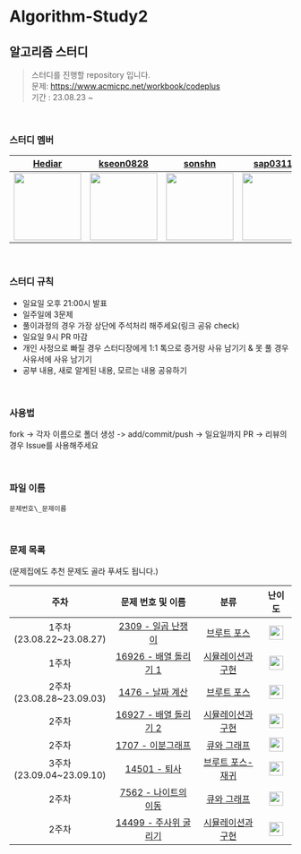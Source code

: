 # Algorithm-Study2

## 알고리즘 스터디

> 스터디를 진행할 repository 입니다.<br/>문제: https://www.acmicpc.net/workbook/codeplus<br/> 기간 : 23.08.23 ~

<br />

### 스터디 멤버

<div align="center">
  
| [Hediar](https://github.com/Hediar) | [kseon0828](https://github.com/kseon0828) | [sonshn](https://github.com/sonshn) | [sap03110](https://github.com/sap03110) | [judygreedy](https://github.com/judygreedy) | [uiseongsang](https://github.com/uiseongsang) |
| :-----: | :-----: | :-----: | :-----: | :-----: | :-----: |
| <img src='https://github.com/Hediar.png' width=120> | <img src='https://github.com/kseon0828.png' width=120> | <img src='https://github.com/sonshn.png' width=120> | <img src='https://github.com/sap03110.png' width=120> | <img src='https://github.com/judygreedy.png' width=120> | <img src='https://github.com/uiseongsang.png' width=120> |

</div>

<br />

### 스터디 규칙

- 일요일 오후 21:00시 발표
- 일주일에 3문제
- 풀이과정의 경우 가장 상단에 주석처리 해주세요(링크 공유 check)
- 일요일 9시 PR 마감
- 개인 사정으로 빠질 경우 스터디장에게 1:1 톡으로 증거랑 사유 남기기 & 못 풀 경우 사유서에 사유 남기기
- 공부 내용, 새로 알게된 내용, 모르는 내용 공유하기

<br />

### 사용법

fork -> 각자 이름으로 폴더 생성 -> add/commit/push -> 일요일까지 PR -> 리뷰의 경우 Issue를 사용해주세요

<br />

### 파일 이름

`문제번호\_문제이름`

<br />

### 문제 목록

(문제집에도 추천 문제도 골라 푸셔도 됩니다.)

|              주차              |                       문제 번호 및 이름                        |                              분류                               |                                       난이도                                       |
| :----------------------------: | :------------------------------------------------------------: | :-------------------------------------------------------------: | :--------------------------------------------------------------------------------: |
| 1주차<br />(23.08.22~23.08.27) |   [2309 - 일곱 난쟁이](https://www.acmicpc.net/problem/2309)   |    [브루트 포스](https://www.acmicpc.net/workbook/view/9371)    | <img height="25px" width="25px" src="https://static.solved.ac/tier_small/5.svg"/>  |
|          1주차<br />           | [16926 - 배열 돌리기 1](https://www.acmicpc.net/problem/16926) | [시뮬레이션과 구현](https://www.acmicpc.net/workbook/view/9380) | <img height="25px" width="25px" src="https://static.solved.ac/tier_small/10.svg"/> |
| 2주차<br />(23.08.28~23.09.03) |    [1476 - 날짜 계산](https://www.acmicpc.net/problem/1476)    |    [브루트 포스](https://www.acmicpc.net/workbook/view/9371)    | <img height="25px" width="25px" src="https://static.solved.ac/tier_small/6.svg"/>  |
|          2주차<br />           | [16927 - 배열 돌리기 2](https://www.acmicpc.net/problem/16927) | [시뮬레이션과 구현](https://www.acmicpc.net/workbook/view/9380) | <img height="25px" width="25px" src="https://static.solved.ac/tier_small/11.svg"/> |
|          2주차<br />           |   [1707 - 이분그래프](https://www.acmicpc.net/problem/1707)    |    [큐와 그래프](https://www.acmicpc.net/workbook/view/9378)    | <img height="25px" width="25px" src="https://static.solved.ac/tier_small/12.svg"/> |
| 3주차<br />(23.09.04~23.09.10) |     [14501 - 퇴사](https://www.acmicpc.net/problem/14501)      | [브루트 포스-재귀](https://www.acmicpc.net/workbook/view/9373)  | <img height="25px" width="25px" src="https://static.solved.ac/tier_small/8.svg"/>  |
|          2주차<br />           |  [7562 - 나이트의 이동](https://www.acmicpc.net/problem/7562)  |    [큐와 그래프](https://www.acmicpc.net/workbook/view/9378)    | <img height="25px" width="25px" src="https://static.solved.ac/tier_small/10.svg"/> |
|          2주차<br />           | [14499 - 주사위 굴리기](https://www.acmicpc.net/problem/14499) | [시뮬레이션과 구현](https://www.acmicpc.net/workbook/view/9380) | <img height="25px" width="25px" src="https://static.solved.ac/tier_small/12.svg"/> |
